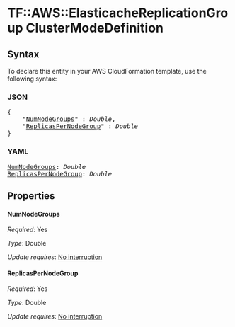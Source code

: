 # TF::AWS::ElasticacheReplicationGroup ClusterModeDefinition

## Syntax

To declare this entity in your AWS CloudFormation template, use the following syntax:

### JSON

<pre>
{
    "<a href="#numnodegroups" title="NumNodeGroups">NumNodeGroups</a>" : <i>Double</i>,
    "<a href="#replicaspernodegroup" title="ReplicasPerNodeGroup">ReplicasPerNodeGroup</a>" : <i>Double</i>
}
</pre>

### YAML

<pre>
<a href="#numnodegroups" title="NumNodeGroups">NumNodeGroups</a>: <i>Double</i>
<a href="#replicaspernodegroup" title="ReplicasPerNodeGroup">ReplicasPerNodeGroup</a>: <i>Double</i>
</pre>

## Properties

#### NumNodeGroups

_Required_: Yes

_Type_: Double

_Update requires_: [No interruption](https://docs.aws.amazon.com/AWSCloudFormation/latest/UserGuide/using-cfn-updating-stacks-update-behaviors.html#update-no-interrupt)

#### ReplicasPerNodeGroup

_Required_: Yes

_Type_: Double

_Update requires_: [No interruption](https://docs.aws.amazon.com/AWSCloudFormation/latest/UserGuide/using-cfn-updating-stacks-update-behaviors.html#update-no-interrupt)

